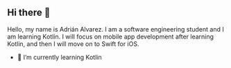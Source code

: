 ## Hi there 👋
<div style="center">Hello, my name is Adrián Alvarez. I am a software engineering student and I am learning Kotlin. I will focus on mobile app development after learning Kotlin, and then I will move on to Swift for iOS.</div>

- 🌱 I’m currently learning Kotlin

<!--
**Cordobot/Cordobot** is a ✨ _special_ ✨ repository because its `README.md` (this file) appears on your GitHub profile.

Here are some ideas to get you started:

- 🔭 I’m currently working on ...
- 👯 I’m looking to collaborate on ...
- 🤔 I’m looking for help with ...
- 💬 Ask me about ...
- 📫 How to reach me: ...
- 😄 Pronouns: ...
- ⚡ Fun fact: ...
-->
